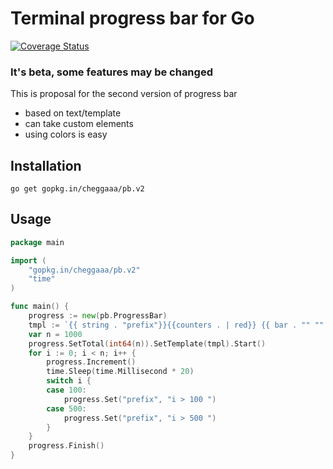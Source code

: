 # Terminal progress bar for Go  

[![Coverage Status](https://coveralls.io/repos/github/cheggaaa/pb/badge.svg?branch=v2)](https://coveralls.io/github/cheggaaa/pb?branch=v2)

### It's beta, some features may be changed

This is proposal for the second version of progress bar   
- based on text/template   
- can take custom elements   
- using colors is easy   

## Installation

```
go get gopkg.in/cheggaaa/pb.v2
```   

## Usage   

```Go
package main

import (
	"gopkg.in/cheggaaa/pb.v2"
	"time"
)

func main() {
	progress := new(pb.ProgressBar)
	tmpl := `{{ string . "prefix"}}{{counters . | red}} {{ bar . "" "" (cycle . "↖" "↗" "↘" "↙" )}} {{percent .}}`
	var n = 1000
	progress.SetTotal(int64(n)).SetTemplate(tmpl).Start()
	for i := 0; i < n; i++ {
		progress.Increment()
		time.Sleep(time.Millisecond * 20)
		switch i {
		case 100:
			progress.Set("prefix", "i > 100 ")
		case 500:
			progress.Set("prefix", "i > 500 ")
		}
	}
	progress.Finish()
}

```
